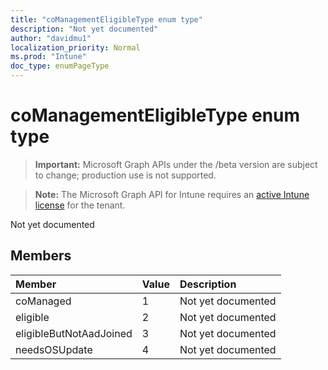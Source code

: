 ```yaml
---
title: "coManagementEligibleType enum type"
description: "Not yet documented"
author: "davidmu1"
localization_priority: Normal
ms.prod: "Intune"
doc_type: enumPageType
---
```


# coManagementEligibleType enum type

> **Important:** Microsoft Graph APIs under the /beta version are subject to change; production use is not supported.

> **Note:** The Microsoft Graph API for Intune requires an [active Intune license](https://go.microsoft.com/fwlink/?linkid=839381) for the tenant.

Not yet documented

## Members
|Member|Value|Description|
|:---|:---|:---|
|coManaged|1|Not yet documented|
|eligible|2|Not yet documented|
|eligibleButNotAadJoined|3|Not yet documented|
|needsOSUpdate|4|Not yet documented|




